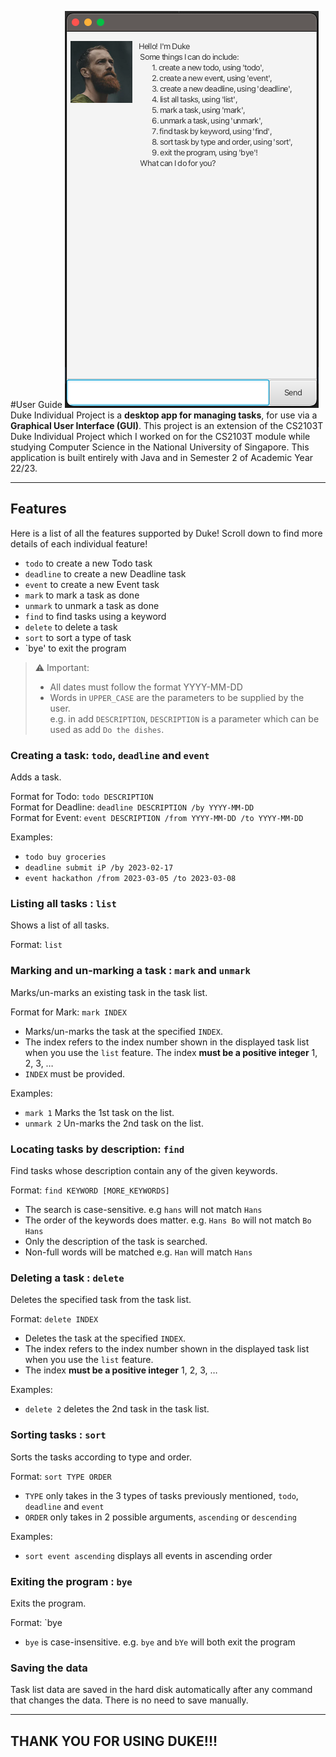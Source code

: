#User Guide
![Ui](./Ui.png)<br>
Duke Individual Project is a **desktop app for managing tasks**, for use via  a **Graphical User Interface (GUI)**. This project is an extension of the CS2103T Duke Individual Project which I worked on for the CS2103T module while studying Computer Science in the National University of Singapore. This application is built entirely with Java and in Semester 2 of Academic Year 22/23.

--------------------------------------------------------------------------------------------------------------------

## Features
Here is a list of all the features supported by Duke! Scroll down to find more details of each individual feature!
* `todo` to create a new Todo task
* `deadline` to create a new Deadline task
* `event` to create a new Event task
* `mark` to mark a task as done
* `unmark` to unmark a task as done
* `find` to find tasks using a keyword
* `delete` to delete a task
* `sort` to sort a type of task
* `bye' to exit the program

> ⚠️ Important: 
>* All dates must follow the format YYYY-MM-DD
>* Words in `UPPER_CASE` are the parameters to be supplied by the user.<br>
   e.g. in add `DESCRIPTION`, `DESCRIPTION` is a parameter which can be used as add `Do the dishes`.

### Creating a task: `todo`, `deadline` and `event`

Adds a task.

Format for Todo: `todo DESCRIPTION`<br>
Format for Deadline: `deadline DESCRIPTION /by YYYY-MM-DD`<br>
Format for Event: `event DESCRIPTION /from YYYY-MM-DD /to YYYY-MM-DD`

Examples:
* `todo buy groceries`
* `deadline submit iP /by 2023-02-17`
* `event hackathon /from 2023-03-05 /to 2023-03-08`

### Listing all tasks : `list`

Shows a list of all tasks.

Format: `list`

### Marking and un-marking a task : `mark` and `unmark`

Marks/un-marks an existing task in the task list.

Format for Mark: `mark INDEX`

* Marks/un-marks the task at the specified `INDEX`.
* The index refers to the index number shown in the displayed task list when you use the `list` feature. The index **must be a positive integer** 1, 2, 3, …​
* `INDEX` must be provided.

Examples:
*  `mark 1` Marks the 1st task on the list.
*  `unmark 2` Un-marks the 2nd task on the list.

### Locating tasks by description: `find`

Find tasks whose description contain any of the given keywords.

Format: `find KEYWORD [MORE_KEYWORDS]`

* The search is case-sensitive. e.g `hans` will not match `Hans`
* The order of the keywords does matter. e.g. `Hans Bo` will not match `Bo Hans`
* Only the description of the task is searched.
* Non-full words will be matched e.g. `Han` will match `Hans`

### Deleting a task : `delete`

Deletes the specified task from the task list.

Format: `delete INDEX`

* Deletes the task at the specified `INDEX`.
* The index refers to the index number shown in the displayed task list when you use the `list` feature.
* The index **must be a positive integer** 1, 2, 3, …​

Examples:
* `delete 2` deletes the 2nd task in the task list.

### Sorting tasks : `sort`

Sorts the tasks according to type and order.

Format: `sort TYPE ORDER`

* `TYPE` only takes in the 3 types of tasks previously mentioned, `todo`, `deadline` and `event`
* `ORDER` only takes in 2 possible arguments, `ascending` or `descending`

Examples:
* `sort event ascending` displays all events in ascending order

### Exiting the program : `bye`

Exits the program.

Format: `bye
* `bye` is case-insensitive. e.g. `bye` and `bYe` will both exit the program

### Saving the data

Task list data are saved in the hard disk automatically after any command that changes the data. There is no need to save manually.

--------------------------------------------------------------------------------------------------------------------

## THANK YOU FOR USING DUKE!!!